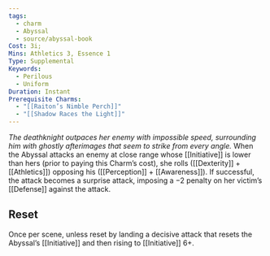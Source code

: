 ```yaml
---
tags:
  - charm
  - Abyssal
  - source/abyssal-book
Cost: 3i; 
Mins: Athletics 3, Essence 1
Type: Supplemental
Keywords:
  - Perilous
  - Uniform
Duration: Instant
Prerequisite Charms:
  - "[[Raiton’s Nimble Perch]]"
  - "[[Shadow Races the Light]]"
---
```

*The deathknight outpaces her enemy with impossible speed, surrounding him with ghostly afterimages that seem to strike from every angle.*
When the Abyssal attacks an enemy at close range whose [[Initiative]] is lower than hers (prior to paying this Charm’s cost), she rolls ([[Dexterity]] + [[Athletics]]) opposing his ([[Perception]] + [[Awareness]]). If successful, the attack becomes a surprise attack, imposing a −2 penalty on her victim’s [[Defense]] against the attack.
## Reset 
Once per scene, unless reset by landing a decisive attack that resets the Abyssal’s [[Initiative]] and then rising to [[Initiative]] 6+.